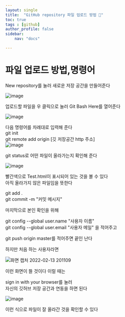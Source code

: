 ```yaml
---
layout: single
title:  "GitHub repository 파일 업로드 방법 👀"
toc: true
tags : [github]
author_profile: false
sidebar:
    nav: "docs"

---
```


# 파일 업로드 방법,명령어

New repository를 눌러 새로운 저장 공간을 만들어준다 <br>

![image](https://user-images.githubusercontent.com/99002828/153804823-57613a74-364c-475d-89b4-6a82f0963dca.png)


업로드할 파일을 우 클릭으로 눌러 Git Bash Here를 열어준다 

![image](https://user-images.githubusercontent.com/99002828/153801250-faeea0dd-5cc8-4aae-99c3-2ed9a424cdf0.png)

다음 명령어를 차례대로 입력해 준다<br>
git init <br>
git remote add origin [깃 저장공간 http 주소]<br>
![image](https://user-images.githubusercontent.com/99002828/153802512-ec42c505-76c7-4631-9780-1b3b3a549d13.png)

git status로 어떤 파일이 올라가는지 확인해 준다

![image](https://user-images.githubusercontent.com/99002828/153803163-4bba919b-96e4-4e2b-8426-0078330ac601.png)

빨간색으로 Test.html이 표시되어 있는 것을 볼 수 있다<br>
아직 올라가지 않은 파일임을 뜻한다

git add .  <br>
git commit -m "커밋 메시지"<br>

마지막으로 본인 확인을 위해 

git config --global user.name "사용자 이름"<br>
git config --global user.email "사용자 메일"  을 적어주고 <br>

git push origin master를 적어주면 끝인 난다

하지만 처음 하는 사용자라면 

![화면 캡처 2022-02-13 201109](https://user-images.githubusercontent.com/99002828/153801869-2a89b7c9-576b-4f66-8fa3-880bf0981f85.png)

이런 화면이 뜰 것이다 이럴 때는 

sign in with your browser를 눌러<br> 자신의 깃허브 저장 공간과 연동을 하면 된다

![image](https://user-images.githubusercontent.com/99002828/153803868-573893ba-6955-43b2-9589-4a92b7ba0e13.png)

이런 식으로 파일이 잘 올라간 것을 확인할 수 있다
